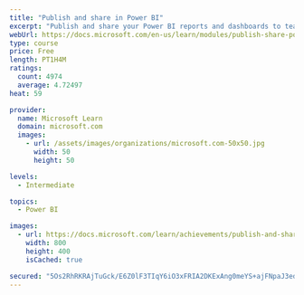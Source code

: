 ```yaml
---
title: "Publish and share in Power BI"
excerpt: "Publish and share your Power BI reports and dashboards to teammates in your organization or to everyone on the web."
webUrl: https://docs.microsoft.com/en-us/learn/modules/publish-share-power-bi/
type: course
price: Free
length: PT1H4M
ratings:
  count: 4974
  average: 4.72497
heat: 59

provider:
  name: Microsoft Learn
  domain: microsoft.com
  images:
    - url: /assets/images/organizations/microsoft.com-50x50.jpg
      width: 50
      height: 50

levels:
  - Intermediate

topics:
  - Power BI

images:
  - url: https://docs.microsoft.com/learn/achievements/publish-and-share-with-power-bi-desktop-social.png
    width: 800
    height: 400
    isCached: true

secured: "5Os2RhRKRAjTuGck/E6Z0lF3TIqY6iO3xFRIA2DKExAng0meYS+ajFNpaJ3edKZnkLyRwrDAHIBkKusAGnJUr7fVzLNIIzIJF++ol1fbk0kB8p/VHrb3kn5W0W73K4VHrDvrudPR80A4UUaE9r/CU4vLdxOcz1BIZNSLycEEIhAKcubXoJEqCm2I4CoruPYgd8EgzIjExtimhuKtxGPyaocFt9PxrqCdVQHFQ/nnZ4O9tUUFclovXBhC+1oHikBrQHdJhXezLkSFELcBR+4TplPfYY/sxf9Uos85Gf+N1/+8fDvzO3j4xD9K/cNYyJc3gLITmOuPaDPHgWJxr0vKUtnxSDptyVEStMsulvpmvGYq4eeIdEF5VX3K/XUunWjwWmyWH9pAwew2B3xK3C6CIbDG4qLGbclfYAhkP+26g30=;pkattT8krVhzBr6RIIt7rg=="
---
```


